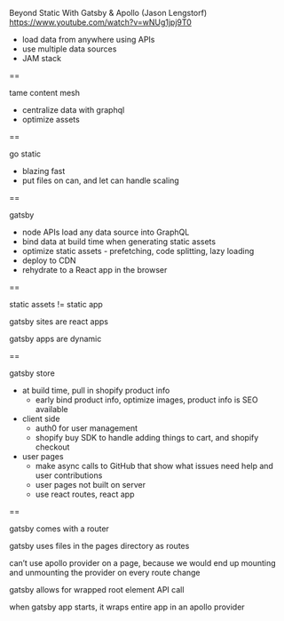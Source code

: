 Beyond Static With Gatsby & Apollo (Jason Lengstorf)
https://www.youtube.com/watch?v=wNUg1jpj9T0

- load data from anywhere using APIs
- use multiple data sources
- JAM stack

==

tame content mesh

- centralize data with graphql
- optimize assets

==

go static

- blazing fast
- put files on can, and let can handle scaling

==

gatsby

- node APIs load any data source into GraphQL
- bind data at build time when generating static assets
- optimize static assets - prefetching, code splitting, lazy loading
- deploy to CDN
- rehydrate to a React app in the browser

==

static assets != static app

gatsby sites are react apps

gatsby apps are dynamic

==

gatsby store

- at build time, pull in shopify product info
  - early bind product info, optimize images, product info is SEO available
- client side
  - auth0 for user management
  - shopify buy SDK to handle adding things to cart, and shopify checkout
- user pages
  - make async calls to GitHub that show what issues need help and user contributions
  - user pages not built on server
  - use react routes, react app

==

gatsby comes with a router

gatsby uses files in the pages directory as routes

can’t use apollo provider on a page, because we would end up mounting and unmounting the provider on every route change

gatsby allows for wrapped root element API call

when gatsby app starts, it wraps entire app in an apollo provider
